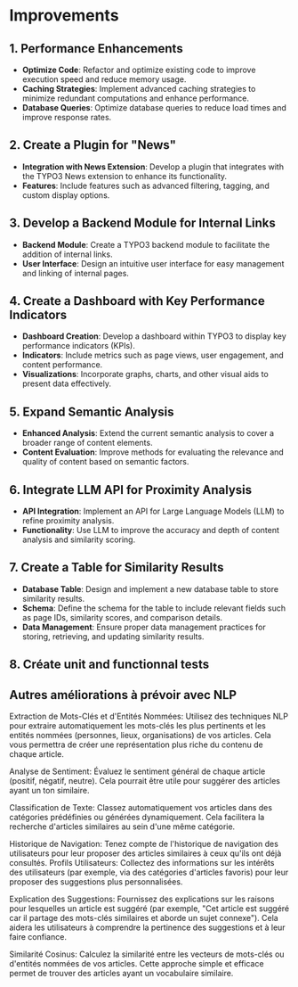 # Improvements

## 1. Performance Enhancements

- **Optimize Code**: Refactor and optimize existing code to improve execution speed and reduce memory usage.
- **Caching Strategies**: Implement advanced caching strategies to minimize redundant computations and enhance performance.
- **Database Queries**: Optimize database queries to reduce load times and improve response rates.

## 2. Create a Plugin for "News"

- **Integration with News Extension**: Develop a plugin that integrates with the TYPO3 News extension to enhance its functionality.
- **Features**: Include features such as advanced filtering, tagging, and custom display options.

## 3. Develop a Backend Module for Internal Links

- **Backend Module**: Create a TYPO3 backend module to facilitate the addition of internal links.
- **User Interface**: Design an intuitive user interface for easy management and linking of internal pages.

## 4. Create a Dashboard with Key Performance Indicators

- **Dashboard Creation**: Develop a dashboard within TYPO3 to display key performance indicators (KPIs).
- **Indicators**: Include metrics such as page views, user engagement, and content performance.
- **Visualizations**: Incorporate graphs, charts, and other visual aids to present data effectively.

## 5. Expand Semantic Analysis

- **Enhanced Analysis**: Extend the current semantic analysis to cover a broader range of content elements.
- **Content Evaluation**: Improve methods for evaluating the relevance and quality of content based on semantic factors.

## 6. Integrate LLM API for Proximity Analysis

- **API Integration**: Implement an API for Large Language Models (LLM) to refine proximity analysis.
- **Functionality**: Use LLM to improve the accuracy and depth of content analysis and similarity scoring.

## 7. Create a Table for Similarity Results

- **Database Table**: Design and implement a new database table to store similarity results.
- **Schema**: Define the schema for the table to include relevant fields such as page IDs, similarity scores, and comparison details.
- **Data Management**: Ensure proper data management practices for storing, retrieving, and updating similarity results.


## 8. Créate unit and functionnal tests



## Autres améliorations à prévoir avec NLP

Extraction de Mots-Clés et d'Entités Nommées: Utilisez des techniques NLP pour extraire automatiquement les mots-clés les plus pertinents et les entités nommées (personnes, lieux, organisations) de vos articles. Cela vous permettra de créer une représentation plus riche du contenu de chaque article.

Analyse de Sentiment: Évaluez le sentiment général de chaque article (positif, négatif, neutre). Cela pourrait être utile pour suggérer des articles ayant un ton similaire.

Classification de Texte: Classez automatiquement vos articles dans des catégories prédéfinies ou générées dynamiquement. Cela facilitera la recherche d'articles similaires au sein d'une même catégorie.

Historique de Navigation: Tenez compte de l'historique de navigation des utilisateurs pour leur proposer des articles similaires à ceux qu'ils ont déjà consultés.
Profils Utilisateurs: Collectez des informations sur les intérêts des utilisateurs (par exemple, via des catégories d'articles favoris) pour leur proposer des suggestions plus personnalisées.

Explication des Suggestions: Fournissez des explications sur les raisons pour lesquelles un article est suggéré (par exemple, "Cet article est suggéré car il partage des mots-clés similaires et aborde un sujet connexe"). Cela aidera les utilisateurs à comprendre la pertinence des suggestions et à leur faire confiance.

Similarité Cosinus: Calculez la similarité entre les vecteurs de mots-clés ou d'entités nommées de vos articles. Cette approche simple et efficace permet de trouver des articles ayant un vocabulaire similaire.
